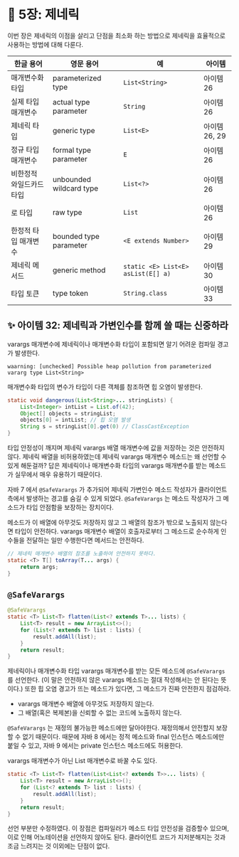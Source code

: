 # 💎 5장: 제네릭

이번 장은 제네릭의 이점을 살리고 단점을 최소화 하는 방법으로 제네릭을 효율적으로 사용하는 방법에 대해 다룬다.

| 한글 용어 | 영문 용어 | 예 | 아이템 |
| --- | --- | --- | --- |
| 매개변수화 타입 | parameterized type | `List<String>` | 아이템 26 |
| 실제 타입 매개변수 | actual type parameter | `String` | 아이템 26 |
| 제네릭 타입 | generic type | `List<E>` | 아이템 26, 29 |
| 정규 타입 매개변수 | formal type parameter | `E` | 아이템 26 |
| 비한정적 와일드카드 타입 | unbounded wildcard type | `List<?>` | 아이템 26 |
| 로 타입 | raw type | `List` | 아이템 26 |
| 한정적 타입 매개변수 | bounded type parameter | `<E extends Number>` | 아이템 29 |
| 제네릭 메서드 | generic method | `static <E> List<E> asList(E[] a)` | 아이템 30 |
| 타입 토큰 | type token | `String.class` | 아이템 33 |

## ✨ 아이템 32: 제네릭과 가변인수를 함께 쓸 때는 신중하라

varargs 매개변수에 제네릭이나 매개변수화 타입이 포함되면 알기 어려운 컴파일 경고가 발생한다.

```text
waarning: [unchecked] Possible heap pollution from parameterized vararg type List<String>
```

매개변수화 타입의 변수가 타입이 다른 객체를 참조하면 힙 오염이 발생한다.

```java
static void dangerous(List<String>... stringLists) {
    List<Integer> intList = List.of(42);
    Object[] objects = stringList;
    objects[0] = intList; // 힙 오염 발생
    String s = stringList[0].get(0) // ClassCastException
}
```

타입 안정성이 깨지며 제네릭 varargs 배열 매개변수에 값을 저장하는 것은 안전하지 않다. 제네릭 배열을 비허용하였는데 제네릭 varargs 매개변수 메소드는 왜 선언할 수 있게 해둔걸까? 답은 제네릭이나 매개변수화 타입의 varargs 매개변수를 받는 메소드가 실무에서 매우 유용하기 때문이다.

자바 7 에서 `@SafeVarargs` 가 추가되어 제네릭 가변인수 메소드 작성자가 클라이언트 측에서 발생하는 경고를 숨길 수 있게 되었다. `@SafeVarargs` 는 메소드 작성자가 그 메소드가 타입 안점함을 보장하는 장치이다.

메소드가 이 배열에 아무것도 저장하지 않고 그 배열의 참조가 밖으로 노출되지 않는다면 타입이 안전하다. varargs 매개변수 배열이 호출자로부터 그 메소드로 순수하게 인수들을 전달하는 일만 수행한다면 메서드는 안전하다.

```java
// 제네릭 매개변수 배열의 참조를 노출하여 안전하지 못하다.
static <T> T[] toArray(T... args) {
    return args;
}
```

## `@SafeVarargs`

```java
@SafeVarargs
static <T> List<T> flatten(List<? extends T>... lists) {
    List<T> result = new ArrayList<>();
    for (List<? extends T> list : lists) {
        result.addAll(list);
    }
    return result;
}
```

제네릭이나 매개변수화 타입 varargs 매개변수를 받는 모든 메소드에 `@SafeVarargs` 를 선언한다. (이 말은 안전하지 않은 varargs 메소드는 절대 작성해서는 안 된다는 뜻이다.) 또한 힙 오염 경고가 뜨는 메소드가 있다면, 그 메소드가 진짜 안전한지 점검하라.

- varargs 매개변수 배열에 아무것도 저장하지 않는다.
- 그 배열(혹은 복제본)을 신뢰할 수 없는 코드에 노출하지 않는다.

`@SafeVarargs` 는 재정의 불가능한 메소드에만 달아야한다. 재정의해서 안전할지 보장할 수 없기 때문이다. 때문에 자바 8 에서는 정적 메소드와 final 인스턴스 메소드에만 붙일 수 있고, 자바 9 에서는 private 인스턴스 메소드에도 허용한다.

varargs 매개변수가 아닌 List 매개변수로 바꿀 수도 있다.

```java
static <T> List<T> flatten(List<List<? extends T>>... lists) {
    List<T> result = new ArrayList<>();
    for (List<? extends T> list : lists) {
        result.addAll(list);
    }
    return result;
}
```

선언 부분만 수정하였다. 이 장점은 컴파일러가 메소드 타입 안전성을 검증할수 있으며, 이로 인해 어노테이션을 선언하지 않아도 된다. 클라이언트 코드가 지저분해지는 것과 조금 느려지는 것 이외에는 단점이 없다.
